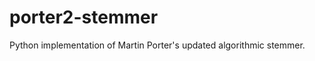 porter2-stemmer
===============

Python implementation of Martin Porter's updated algorithmic stemmer.
